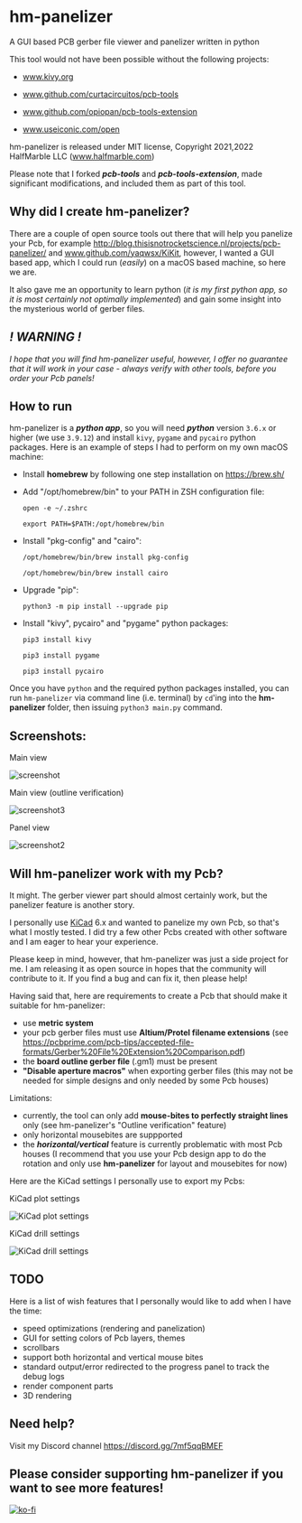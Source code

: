 # hm-panelizer

A GUI based PCB gerber file viewer and panelizer written in python

This tool would not have been possible without the following projects:

- www.kivy.org

- www.github.com/curtacircuitos/pcb-tools

- www.github.com/opiopan/pcb-tools-extension

- www.useiconic.com/open

hm-panelizer is released under MIT license, Copyright 2021,2022 HalfMarble LLC (www.halfmarble.com)

Please note that I forked **_pcb-tools_** and **_pcb-tools-extension_**, made significant modifications,
and included them as part of this tool.

## Why did I create hm-panelizer?

There are a couple of open source tools out there that will help you panelize your Pcb, 
for example http://blog.thisisnotrocketscience.nl/projects/pcb-panelizer/ and www.github.com/yaqwsx/KiKit,
however, I wanted a GUI based app, which I could run (_easily_) on a macOS based machine, so here we are.

It also gave me an opportunity to learn python (_it is my first python app, so it is most certainly not optimally implemented_) 
and gain some insight into the mysterious world of gerber files.

## _! WARNING !_

_I hope that you will find hm-panelizer useful, however, I offer no guarantee that it will work in your case - 
always verify with other tools, before you order your Pcb panels!_

## How to run

hm-panelizer is a **_python app_**, so you will need **_python_** version `3.6.x` or higher (we use `3.9.12`) and 
install `kivy`, `pygame` and `pycairo` python packages. Here is an example of steps I had to perform on my own macOS machine:

- Install **homebrew** by following one step installation on https://brew.sh/


- Add "/opt/homebrew/bin" to your PATH in ZSH configuration file:

      open -e ~/.zshrc

      export PATH=$PATH:/opt/homebrew/bin

- Install "pkg-config" and "cairo":

      /opt/homebrew/bin/brew install pkg-config

      /opt/homebrew/bin/brew install cairo

- Upgrade "pip":

      python3 -m pip install --upgrade pip

- Install "kivy", pycairo" and "pygame" python packages:

      pip3 install kivy

      pip3 install pygame

      pip3 install pycairo

Once you have `python` and the required python packages installed, you can run `hm-panelizer` via command line
(i.e. terminal) by `cd`'ing into the **hm-panelizer** folder, then issuing `python3 main.py` command.

## Screenshots:

Main view

![screenshot](pics/Screenshot.png)

Main view (outline verification)

![screenshot3](pics/Screenshot3.png)

Panel view

![screenshot2](pics/Screenshot2.png)

## Will hm-panelizer work with my Pcb?

It might. The gerber viewer part should almost certainly work, but the panelizer feature is another story.

I personally use [KiCad](https://www.kicad.org) 6.x and wanted to panelize my own Pcb,
so that's what I mostly tested. I did try a few other Pcbs created with other software and I am eager to hear your
experience.

Please keep in mind, however, that hm-panelizer was just a side project for me. I am releasing it
as open source in hopes that the community will contribute to it.  If you find a bug and can fix it, then please help!

Having said that, here are requirements to create a Pcb that should make it suitable for hm-panelizer:

- use **metric system**
- your pcb gerber files must use **Altium/Protel filename extensions** (see https://pcbprime.com/pcb-tips/accepted-file-formats/Gerber%20File%20Extension%20Comparison.pdf)
- the **board outline gerber file** (.gm1) must be present
- **"Disable aperture macros"** when exporting gerber files (this may not be needed for simple designs and only needed by some Pcb houses)

Limitations:

- currently, the tool can only add **mouse-bites to perfectly straight lines** only (see hm-panelizer's "Outline verification" feature)
- only horizontal mousebites are suppported
- the **_horizontal/vertical_** feature is currently problematic with most Pcb houses (I recommend that you use your Pcb design app
to do the rotation and only use **hm-panelizer** for layout and mousebites for now)

Here are the KiCad settings I personally use to export my Pcbs:

KiCad plot settings

![KiCad plot settings](pics/KiCad_plot.png)

KiCad drill settings

![KiCad drill settings](pics/KiCad_drill.png)

## TODO

Here is a list of wish features that I personally would like to add when I have the time:

- speed optimizations (rendering and panelization)
- GUI for setting colors of Pcb layers, themes
- scrollbars
- support both horizontal and vertical mouse bites
- standard output/error redirected to the progress panel to track the debug logs
- render component parts
- 3D rendering

## Need help?

Visit my Discord channel https://discord.gg/7mf5qqBMEF

## Please consider supporting hm-panelizer if you want to see more features!

[![ko-fi](https://www.ko-fi.com/img/githubbutton_sm.svg)](https://ko-fi.com/halfmarble)


 